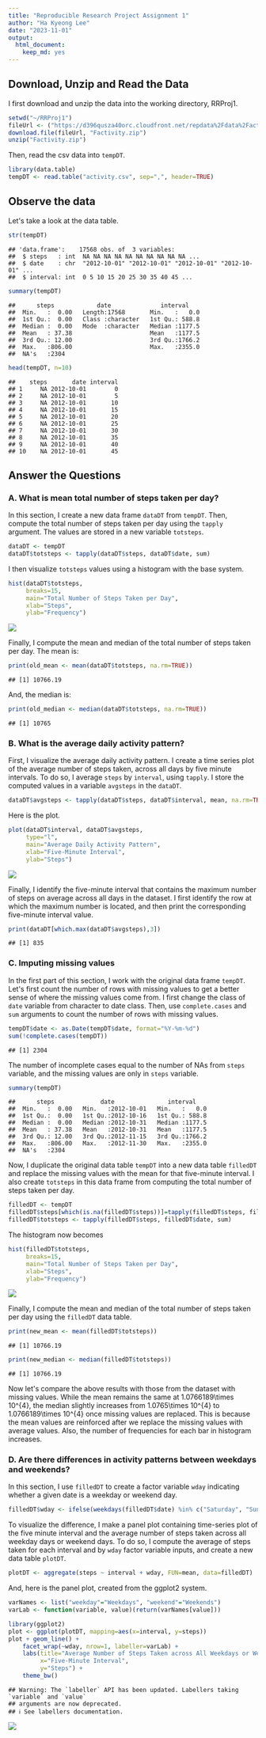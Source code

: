 ```yaml
---
title: "Reproducible Research Project Assignment 1"
author: "Ha Kyeong Lee"
date: "2023-11-01"
output: 
  html_document:
    keep_md: yes
---
```




## Download, Unzip and Read the Data
I first download and unzip the data into the working directory, RRProj1.

```r
setwd("~/RRProj1")
fileUrl <- ("https://d396qusza40orc.cloudfront.net/repdata%2Fdata%2Factivity.zip")
download.file(fileUrl, "Factivity.zip")
unzip("Factivity.zip")
```
Then, read the csv data into `tempDT`.

```r
library(data.table)
tempDT <- read.table("activity.csv", sep=",", header=TRUE)
```

## Observe the data
Let's take a look at the data table.

```r
str(tempDT)
```

```
## 'data.frame':	17568 obs. of  3 variables:
##  $ steps   : int  NA NA NA NA NA NA NA NA NA NA ...
##  $ date    : chr  "2012-10-01" "2012-10-01" "2012-10-01" "2012-10-01" ...
##  $ interval: int  0 5 10 15 20 25 30 35 40 45 ...
```

```r
summary(tempDT)
```

```
##      steps            date              interval     
##  Min.   :  0.00   Length:17568       Min.   :   0.0  
##  1st Qu.:  0.00   Class :character   1st Qu.: 588.8  
##  Median :  0.00   Mode  :character   Median :1177.5  
##  Mean   : 37.38                      Mean   :1177.5  
##  3rd Qu.: 12.00                      3rd Qu.:1766.2  
##  Max.   :806.00                      Max.   :2355.0  
##  NA's   :2304
```

```r
head(tempDT, n=10)
```

```
##    steps       date interval
## 1     NA 2012-10-01        0
## 2     NA 2012-10-01        5
## 3     NA 2012-10-01       10
## 4     NA 2012-10-01       15
## 5     NA 2012-10-01       20
## 6     NA 2012-10-01       25
## 7     NA 2012-10-01       30
## 8     NA 2012-10-01       35
## 9     NA 2012-10-01       40
## 10    NA 2012-10-01       45
```

## Answer the Questions
### A. What is mean total number of steps taken per day? 
In this section, I create a new data frame `dataDT` from `tempDT`. Then, compute the total number of steps taken per day using the `tapply` argument. The values are stored in a new variable `totsteps`.

```r
dataDT <- tempDT
dataDT$totsteps <- tapply(dataDT$steps, dataDT$date, sum)
```
I then visualize `totsteps` values using a histogram with the base system.

```r
hist(dataDT$totsteps, 
     breaks=15,
     main="Total Number of Steps Taken per Day",
     xlab="Steps",
     ylab="Frequency")
```

![](PA1_template_files/figure-html/unnamed-chunk-5-1.png)<!-- -->
  
Finally, I compute the mean and median of the total number of steps taken per day. The mean is:

```r
print(old_mean <- mean(dataDT$totsteps, na.rm=TRUE))
```

```
## [1] 10766.19
```
And, the median is:

```r
print(old_median <- median(dataDT$totsteps, na.rm=TRUE))
```

```
## [1] 10765
```


### B. What is the average daily activity pattern?
First, I visualize the average daily activity pattern. I create a time series plot of the average number of steps taken, across all days by five minute intervals. To do so, I average `steps` by `interval`, using `tapply`. I store the computed values in a variable `avgsteps` in the `dataDT`.

```r
dataDT$avgsteps <- tapply(dataDT$steps, dataDT$interval, mean, na.rm=TRUE)
```
Here is the plot.

```r
plot(dataDT$interval, dataDT$avgsteps,
     type="l",
     main="Average Daily Activity Pattern",
     xlab="Five-Minute Interval",
     ylab="Steps")
```

![](PA1_template_files/figure-html/unnamed-chunk-9-1.png)<!-- -->

Finally, I identify the five-minute interval that contains the maximum number of steps on average across all days in the dataset. I first identify the row at which the maximum number is located, and then print the corresponding five-minute interval value.

```r
print(dataDT[which.max(dataDT$avgsteps),3])
```

```
## [1] 835
```


### C. Imputing missing values
In the first part of this section, I work with the original data frame `tempDT`. Let's first count the number of rows with missing values to get a better sense of where the missing values come from. I first change the class of `date` variable from character to date class. Then, use `complete.cases` and `sum` arguments to count the number of rows with missing values.

```r
tempDT$date <- as.Date(tempDT$date, format="%Y-%m-%d")
sum(!complete.cases(tempDT))
```

```
## [1] 2304
```
The number of incomplete cases equal to the number of NAs from `steps` variable, and the missing values are only in `steps` variable. 

```r
summary(tempDT)
```

```
##      steps             date               interval     
##  Min.   :  0.00   Min.   :2012-10-01   Min.   :   0.0  
##  1st Qu.:  0.00   1st Qu.:2012-10-16   1st Qu.: 588.8  
##  Median :  0.00   Median :2012-10-31   Median :1177.5  
##  Mean   : 37.38   Mean   :2012-10-31   Mean   :1177.5  
##  3rd Qu.: 12.00   3rd Qu.:2012-11-15   3rd Qu.:1766.2  
##  Max.   :806.00   Max.   :2012-11-30   Max.   :2355.0  
##  NA's   :2304
```
Now, I duplicate the original data table `tempDT` into a new data table `filledDT` and replace the missing values with the mean for that five-minute interval. I also create `totsteps` in this data frame from computing the total number of steps taken per day.

```r
filledDT <- tempDT
filledDT$steps[which(is.na(filledDT$steps))]=tapply(filledDT$steps, filledDT$interval, mean, na.rm=TRUE)
filledDT$totsteps <- tapply(filledDT$steps, filledDT$date, sum)
```
The histogram now becomes

```r
hist(filledDT$totsteps, 
     breaks=15,
     main="Total Number of Steps Taken per Day",
     xlab="Steps",
     ylab="Frequency")
```

![](PA1_template_files/figure-html/unnamed-chunk-14-1.png)<!-- -->

Finally, I compute the mean and median of the total number of steps taken per day using the `filledDT` data table. 

```r
print(new_mean <- mean(filledDT$totsteps))
```

```
## [1] 10766.19
```

```r
print(new_median <- median(filledDT$totsteps))
```

```
## [1] 10766.19
```

Now let's compare the above results with those from the dataset with missing values. While the mean remains the same at 1.0766189\times 10^{4}, the median slightly increases from 1.0765\times 10^{4} to 1.0766189\times 10^{4} once missing values are replaced. This is because the mean values are reinforced after we replace the missing values with average values. Also, the number of frequencies for each bar in histogram increases.

### D. Are there differences in activity patterns between weekdays and weekends?
In this section, I use `filledDT` to create a factor variable `wday` indicating whether a given date is a weekday or weekend day. 

```r
filledDT$wday <- ifelse(weekdays(filledDT$date) %in% c("Saturday", "Sunday"), "weekend", "weekday")
```
To visualize the difference, I make a panel plot containing time-series plot of the five minute interval and the average number of steps taken across all weekday days or weekend days. To do so, I compute the average of steps taken for each interval and by `wday` factor variable inputs, and create a new data table `plotDT`.

```r
plotDT <- aggregate(steps ~ interval + wday, FUN=mean, data=filledDT)
```
And, here is the panel plot, created from the ggplot2 system. 

```r
varNames <- list("weekday"="Weekdays", "weekend"="Weekends")
varLab <- function(variable, value)(return(varNames[value]))

library(ggplot2)
plot <- ggplot(plotDT, mapping=aes(x=interval, y=steps))
plot + geom_line() +
    facet_wrap(~wday, nrow=1, labeller=varLab) +
    labs(title="Average Number of Steps Taken across All Weekdays or Weekends",
         x="Five-Minute Interval",
         y="Steps") +
    theme_bw()
```

```
## Warning: The `labeller` API has been updated. Labellers taking `variable` and `value`
## arguments are now deprecated.
## ℹ See labellers documentation.
```

![](PA1_template_files/figure-html/unnamed-chunk-18-1.png)<!-- -->
